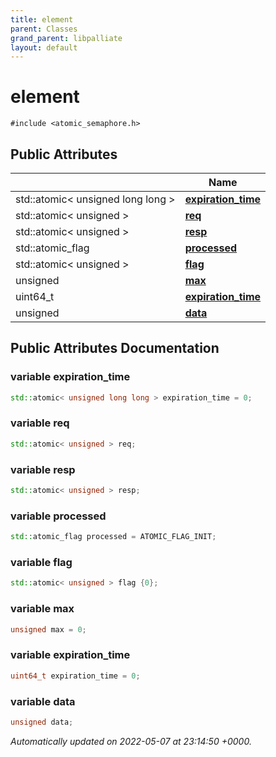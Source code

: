 ```yaml
---
title: element
parent: Classes
grand_parent: libpalliate
layout: default
---
```


# element






`#include <atomic_semaphore.h>`

## Public Attributes

|                | Name           |
| -------------- | -------------- |
| std::atomic< unsigned long long > | **[expiration_time](/libpalliate/generated/Classes/structelement#variable-expiration-time)**  |
| std::atomic< unsigned > | **[req](/libpalliate/generated/Classes/structelement#variable-req)**  |
| std::atomic< unsigned > | **[resp](/libpalliate/generated/Classes/structelement#variable-resp)**  |
| std::atomic_flag | **[processed](/libpalliate/generated/Classes/structelement#variable-processed)**  |
| std::atomic< unsigned > | **[flag](/libpalliate/generated/Classes/structelement#variable-flag)**  |
| unsigned | **[max](/libpalliate/generated/Classes/structelement#variable-max)**  |
| uint64_t | **[expiration_time](/libpalliate/generated/Classes/structelement#variable-expiration-time)**  |
| unsigned | **[data](/libpalliate/generated/Classes/structelement#variable-data)**  |

## Public Attributes Documentation

### variable expiration_time

```cpp
std::atomic< unsigned long long > expiration_time = 0;
```


### variable req

```cpp
std::atomic< unsigned > req;
```


### variable resp

```cpp
std::atomic< unsigned > resp;
```


### variable processed

```cpp
std::atomic_flag processed = ATOMIC_FLAG_INIT;
```


### variable flag

```cpp
std::atomic< unsigned > flag {0};
```


### variable max

```cpp
unsigned max = 0;
```


### variable expiration_time

```cpp
uint64_t expiration_time = 0;
```


### variable data

```cpp
unsigned data;
```



_Automatically updated on 2022-05-07 at 23:14:50 +0000._